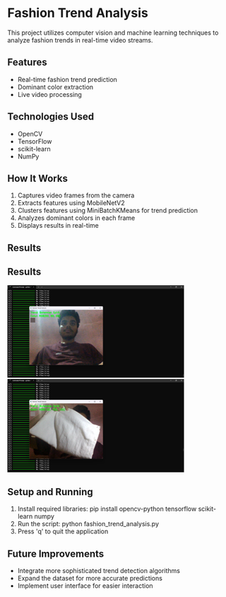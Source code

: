 # Fashion Trend Analysis

This project utilizes computer vision and machine learning techniques to analyze fashion trends in real-time video streams.

## Features

- Real-time fashion trend prediction
- Dominant color extraction
- Live video processing

## Technologies Used

- OpenCV
- TensorFlow
- scikit-learn
- NumPy

## How It Works

1. Captures video frames from the camera
2. Extracts features using MobileNetV2
3. Clusters features using MiniBatchKMeans for trend prediction
4. Analyzes dominant colors in each frame
5. Displays results in real-time

## Results

## Results

<img src="Screenshot 2024-07-19 000923.png" alt="Fashion Trend Analysis Screenshot 1" width="400"/>

<img src="Screenshot 2024-07-19 001353.png" alt="Fashion Trend Analysis Screenshot 2" width="400"/>

## Setup and Running

1. Install required libraries: pip install opencv-python tensorflow scikit-learn numpy
2. Run the script: python fashion_trend_analysis.py
3. Press 'q' to quit the application


## Future Improvements

- Integrate more sophisticated trend detection algorithms
- Expand the dataset for more accurate predictions
- Implement user interface for easier interaction
